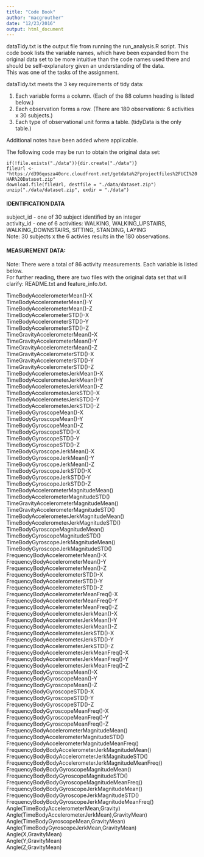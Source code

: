 ```yaml
---
title: "Code Book"
author: "macgrouther"
date: "12/23/2016"
output: html_document
---
```


dataTidy.txt is the output file from running the run_analysis.R script.
This code book lists the variable names, which have been expanded from the 
original data set to be more intuitive than the code names used there and should be 
self-explanatory given an understanding of the data.  
This was one of the tasks of the assignment.  

dataTidy.txt meets the 3 key requirements of tidy data:  
1. Each variable forms a column. (Each of the 88 column heading is listed below.)  
2. Each observation forms a row. (There are 180 observations: 6 activities x 30 subjects.)  
3. Each type of observational unit forms a table. (tidyData is the only table.)  

Additional notes have been added where applicable.  

The following code may be run to obtain the original data set:  

`if(!file.exists("./data")){dir.create("./data")}`  
`fileUrl <- "https://d396qusza40orc.cloudfront.net/getdata%2Fprojectfiles%2FUCI%20HAR%20Dataset.zip"`  
`download.file(fileUrl, destfile = "./data/dataset.zip")`  
`unzip("./data/dataset.zip", exdir = "./data")`  

#### IDENTIFICATION DATA  

subject_id  - one of 30 subject identified by an integer  
activity_id - one of 6 activities: WALKING, WALKING_UPSTAIRS, WALKING_DOWNSTAIRS, SITTING, STANDING, LAYING  
Note: 30 subjects x the 6 activies results in the 180 observations.  

#### MEASUREMENT DATA:  
Note: There were a total of 86 activity measurements. Each variable is listed below.  
For further reading, there are two files with the original data set that will
clarify:  README.txt and feature_info.txt.

TimeBodyAccelerometerMean()-X  
TimeBodyAccelerometerMean()-Y  
TimeBodyAccelerometerMean()-Z  
TimeBodyAccelerometerSTD()-X  
TimeBodyAccelerometerSTD()-Y  
TimeBodyAccelerometerSTD()-Z  
TimeGravityAccelerometerMean()-X  
TimeGravityAccelerometerMean()-Y  
TimeGravityAccelerometerMean()-Z  
TimeGravityAccelerometerSTD()-X  
TimeGravityAccelerometerSTD()-Y  
TimeGravityAccelerometerSTD()-Z  
TimeBodyAccelerometerJerkMean()-X  
TimeBodyAccelerometerJerkMean()-Y  
TimeBodyAccelerometerJerkMean()-Z  
TimeBodyAccelerometerJerkSTD()-X  
TimeBodyAccelerometerJerkSTD()-Y  
TimeBodyAccelerometerJerkSTD()-Z  
TimeBodyGyroscopeMean()-X  
TimeBodyGyroscopeMean()-Y  
TimeBodyGyroscopeMean()-Z  
TimeBodyGyroscopeSTD()-X  
TimeBodyGyroscopeSTD()-Y  
TimeBodyGyroscopeSTD()-Z  
TimeBodyGyroscopeJerkMean()-X  
TimeBodyGyroscopeJerkMean()-Y  
TimeBodyGyroscopeJerkMean()-Z  
TimeBodyGyroscopeJerkSTD()-X  
TimeBodyGyroscopeJerkSTD()-Y  
TimeBodyGyroscopeJerkSTD()-Z  
TimeBodyAccelerometerMagnitudeMean()  
TimeBodyAccelerometerMagnitudeSTD()  
TimeGravityAccelerometerMagnitudeMean()  
TimeGravityAccelerometerMagnitudeSTD()  
TimeBodyAccelerometerJerkMagnitudeMean()  
TimeBodyAccelerometerJerkMagnitudeSTD()  
TimeBodyGyroscopeMagnitudeMean()  
TimeBodyGyroscopeMagnitudeSTD()  
TimeBodyGyroscopeJerkMagnitudeMean()  
TimeBodyGyroscopeJerkMagnitudeSTD()  
FrequencyBodyAccelerometerMean()-X  
FrequencyBodyAccelerometerMean()-Y  
FrequencyBodyAccelerometerMean()-Z  
FrequencyBodyAccelerometerSTD()-X  
FrequencyBodyAccelerometerSTD()-Y  
FrequencyBodyAccelerometerSTD()-Z  
FrequencyBodyAccelerometerMeanFreq()-X  
FrequencyBodyAccelerometerMeanFreq()-Y  
FrequencyBodyAccelerometerMeanFreq()-Z  
FrequencyBodyAccelerometerJerkMean()-X  
FrequencyBodyAccelerometerJerkMean()-Y  
FrequencyBodyAccelerometerJerkMean()-Z  
FrequencyBodyAccelerometerJerkSTD()-X  
FrequencyBodyAccelerometerJerkSTD()-Y  
FrequencyBodyAccelerometerJerkSTD()-Z  
FrequencyBodyAccelerometerJerkMeanFreq()-X  
FrequencyBodyAccelerometerJerkMeanFreq()-Y  
FrequencyBodyAccelerometerJerkMeanFreq()-Z  
FrequencyBodyGyroscopeMean()-X  
FrequencyBodyGyroscopeMean()-Y  
FrequencyBodyGyroscopeMean()-Z  
FrequencyBodyGyroscopeSTD()-X  
FrequencyBodyGyroscopeSTD()-Y  
FrequencyBodyGyroscopeSTD()-Z  
FrequencyBodyGyroscopeMeanFreq()-X  
FrequencyBodyGyroscopeMeanFreq()-Y  
FrequencyBodyGyroscopeMeanFreq()-Z  
FrequencyBodyAccelerometerMagnitudeMean()  
FrequencyBodyAccelerometerMagnitudeSTD()  
FrequencyBodyAccelerometerMagnitudeMeanFreq()  
FrequencyBodyBodyAccelerometerJerkMagnitudeMean()  
FrequencyBodyBodyAccelerometerJerkMagnitudeSTD()  
FrequencyBodyBodyAccelerometerJerkMagnitudeMeanFreq()  
FrequencyBodyBodyGyroscopeMagnitudeMean()  
FrequencyBodyBodyGyroscopeMagnitudeSTD()  
FrequencyBodyBodyGyroscopeMagnitudeMeanFreq()  
FrequencyBodyBodyGyroscopeJerkMagnitudeMean()  
FrequencyBodyBodyGyroscopeJerkMagnitudeSTD()  
FrequencyBodyBodyGyroscopeJerkMagnitudeMeanFreq()  
Angle(TimeBodyAccelerometerMean,Gravity)  
Angle(TimeBodyAccelerometerJerkMean),GravityMean)  
Angle(TimeBodyGyroscopeMean,GravityMean)  
Angle(TimeBodyGyroscopeJerkMean,GravityMean)  
Angle(X,GravityMean)  
Angle(Y,GravityMean)  
Angle(Z,GravityMean)  